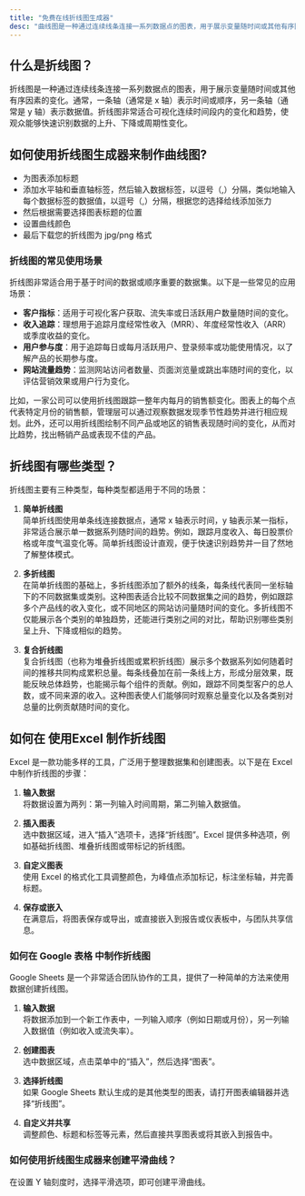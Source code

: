```yaml
---
title: "免费在线折线图生成器"
desc: "曲线图是一种通过连续线条连接一系列数据点的图表，用于展示变量随时间或其他有序因素的变化。通常，一条轴（通常是 x 轴）表示时间或顺序，另一条轴（通常是 y 轴）表示数据值。折线图非常适合可视化连续时间段内的变化和趋势，使观众能够快速识别数据的上升、下降或周期性变化"
---
```


## 什么是折线图？

折线图是一种通过连续线条连接一系列数据点的图表，用于展示变量随时间或其他有序因素的变化。通常，一条轴（通常是 x 轴）表示时间或顺序，另一条轴（通常是 y 轴）表示数据值。折线图非常适合可视化连续时间段内的变化和趋势，使观众能够快速识别数据的上升、下降或周期性变化。

## 如何使用折线图生成器来制作曲线图?

- 为图表添加标题
- 添加水平轴和垂直轴标签，然后输入数据标签，以逗号（,）分隔，类似地输入每个数据标签的数据值，以逗号（,）分隔，根据您的选择给线添加张力
- 然后根据需要选择图表标题的位置
- 设置曲线颜色
- 最后下载您的折线图为 jpg/png 格式

### 折线图的常见使用场景

折线图非常适合用于基于时间的数据或顺序重要的数据集。以下是一些常见的应用场景：  

- **客户指标**：适用于可视化客户获取、流失率或日活跃用户数量随时间的变化。  
- **收入追踪**：理想用于追踪月度经常性收入（MRR）、年度经常性收入（ARR）或季度收益的变化。  
- **用户参与度**：用于追踪每日或每月活跃用户、登录频率或功能使用情况，以了解产品的长期参与度。  
- **网站流量趋势**：监测网站访问者数量、页面浏览量或跳出率随时间的变化，以评估营销效果或用户行为变化。  

比如，一家公司可以使用折线图跟踪一整年内每月的销售额变化。图表上的每个点代表特定月份的销售额，管理层可以通过观察数据发现季节性趋势并进行相应规划。此外，还可以用折线图绘制不同产品或地区的销售表现随时间的变化，从而对比趋势，找出畅销产品或表现不佳的产品。  

## 折线图有哪些类型？  

折线图主要有三种类型，每种类型都适用于不同的场景：  

1. **简单折线图**  
简单折线图使用单条线连接数据点，通常 x 轴表示时间，y 轴表示某一指标，非常适合展示单一数据系列随时间的趋势。例如，跟踪月度收入、每日股票价格或年度气温变化等。简单折线图设计直观，便于快速识别趋势并一目了然地了解整体模式。  

2. **多折线图**  
在简单折线图的基础上，多折线图添加了额外的线条，每条线代表同一坐标轴下的不同数据集或类别。这种图表适合比较不同数据集之间的趋势，例如跟踪多个产品线的收入变化，或不同地区的网站访问量随时间的变化。多折线图不仅能展示各个类别的单独趋势，还能进行类别之间的对比，帮助识别哪些类别呈上升、下降或相似的趋势。  

3. **复合折线图**  
复合折线图（也称为堆叠折线图或累积折线图）展示多个数据系列如何随着时间的推移共同构成累积总量。每条线叠加在前一条线上方，形成分层效果，既能反映总体趋势，也能揭示每个组件的贡献。例如，跟踪不同类型客户的总人数，或不同来源的收入。这种图表使人们能够同时观察总量变化以及各类别对总量的比例贡献随时间的变化。  

## 如何在 使用Excel 制作折线图  
Excel 是一款功能多样的工具，广泛用于整理数据集和创建图表。以下是在 Excel 中制作折线图的步骤：  

1. **输入数据**  
将数据设置为两列：第一列输入时间周期，第二列输入数据值。  

2. **插入图表**  
选中数据区域，进入“插入”选项卡，选择“折线图”。Excel 提供多种选项，例如基础折线图、堆叠折线图或带标记的折线图。  

3. **自定义图表**  
使用 Excel 的格式化工具调整颜色，为峰值点添加标记，标注坐标轴，并完善标题。  

4. **保存或嵌入**  
在满意后，将图表保存或导出，或直接嵌入到报告或仪表板中，与团队共享信息。  

### 如何在 Google 表格 中制作折线图  
Google Sheets 是一个非常适合团队协作的工具，提供了一种简单的方法来使用数据创建折线图。  

1. **输入数据**  
将数据添加到一个新工作表中，一列输入顺序（例如日期或月份），另一列输入数据值（例如收入或流失率）。  

2. **创建图表**  
选中数据区域，点击菜单中的“插入”，然后选择“图表”。  

3. **选择折线图**  
如果 Google Sheets 默认生成的是其他类型的图表，请打开图表编辑器并选择“折线图”。  

4. **自定义并共享**  
调整颜色、标题和标签等元素，然后直接共享图表或将其嵌入到报告中。  

### 如何使用折线图生成器来创建平滑曲线？

在设置 Y 轴刻度时，选择平滑选项，即可创建平滑曲线。